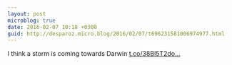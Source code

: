 ```yaml
---
layout: post
microblog: true
date: 2016-02-07 10:18 +0300
guid: http://desparoz.micro.blog/2016/02/07/t696231581006974977.html
---
```

I think a storm is coming towards Darwin [t.co/38Bl5T2do...](https://t.co/38Bl5T2doV)
